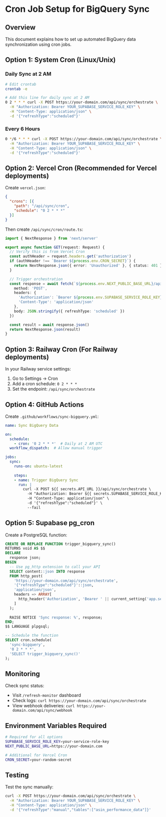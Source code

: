 # Cron Job Setup for BigQuery Sync

## Overview
This document explains how to set up automated BigQuery data synchronization using cron jobs.

## Option 1: System Cron (Linux/Unix)

### Daily Sync at 2 AM
```bash
# Edit crontab
crontab -e

# Add this line for daily sync at 2 AM
0 2 * * * curl -X POST https://your-domain.com/api/sync/orchestrate \
  -H "Authorization: Bearer YOUR_SUPABASE_SERVICE_ROLE_KEY" \
  -H "Content-Type: application/json" \
  -d '{"refreshType":"scheduled"}'
```

### Every 6 Hours
```bash
0 */6 * * * curl -X POST https://your-domain.com/api/sync/orchestrate \
  -H "Authorization: Bearer YOUR_SUPABASE_SERVICE_ROLE_KEY" \
  -H "Content-Type: application/json" \
  -d '{"refreshType":"scheduled"}'
```

## Option 2: Vercel Cron (Recommended for Vercel deployments)

Create `vercel.json`:
```json
{
  "crons": [{
    "path": "/api/sync/cron",
    "schedule": "0 2 * * *"
  }]
}
```

Then create `/api/sync/cron/route.ts`:
```typescript
import { NextResponse } from 'next/server'

export async function GET(request: Request) {
  // Verify this is from Vercel Cron
  const authHeader = request.headers.get('authorization')
  if (authHeader !== `Bearer ${process.env.CRON_SECRET}`) {
    return NextResponse.json({ error: 'Unauthorized' }, { status: 401 })
  }

  // Trigger orchestration
  const response = await fetch(`${process.env.NEXT_PUBLIC_BASE_URL}/api/sync/orchestrate`, {
    method: 'POST',
    headers: {
      'Authorization': `Bearer ${process.env.SUPABASE_SERVICE_ROLE_KEY}`,
      'Content-Type': 'application/json'
    },
    body: JSON.stringify({ refreshType: 'scheduled' })
  })

  const result = await response.json()
  return NextResponse.json(result)
}
```

## Option 3: Railway Cron (For Railway deployments)

In your Railway service settings:
1. Go to Settings → Cron
2. Add a cron schedule: `0 2 * * *`
3. Set the endpoint: `/api/sync/orchestrate`

## Option 4: GitHub Actions

Create `.github/workflows/sync-bigquery.yml`:
```yaml
name: Sync BigQuery Data

on:
  schedule:
    - cron: '0 2 * * *'  # Daily at 2 AM UTC
  workflow_dispatch:  # Allow manual trigger

jobs:
  sync:
    runs-on: ubuntu-latest
    
    steps:
    - name: Trigger BigQuery Sync
      run: |
        curl -X POST ${{ secrets.API_URL }}/api/sync/orchestrate \
          -H "Authorization: Bearer ${{ secrets.SUPABASE_SERVICE_ROLE_KEY }}" \
          -H "Content-Type: application/json" \
          -d '{"refreshType":"scheduled"}' \
          --fail
```

## Option 5: Supabase pg_cron

Create a PostgreSQL function:
```sql
CREATE OR REPLACE FUNCTION trigger_bigquery_sync()
RETURNS void AS $$
DECLARE
  response json;
BEGIN
  -- Use pg_http extension to call your API
  SELECT content::json INTO response
  FROM http_post(
    'https://your-domain.com/api/sync/orchestrate',
    '{"refreshType":"scheduled"}'::json,
    'application/json',
    headers => ARRAY[
      http_header('Authorization', 'Bearer ' || current_setting('app.service_role_key'))
    ]
  );
  
  RAISE NOTICE 'Sync response: %', response;
END;
$$ LANGUAGE plpgsql;

-- Schedule the function
SELECT cron.schedule(
  'sync-bigquery',
  '0 2 * * *',
  'SELECT trigger_bigquery_sync()'
);
```

## Monitoring

Check sync status:
- Visit `/refresh-monitor` dashboard
- Check logs: `curl https://your-domain.com/api/sync/orchestrate`
- View webhook deliveries: `curl https://your-domain.com/api/sync/webhook`

## Environment Variables Required

```bash
# Required for all options
SUPABASE_SERVICE_ROLE_KEY=your-service-role-key
NEXT_PUBLIC_BASE_URL=https://your-domain.com

# Additional for Vercel Cron
CRON_SECRET=your-random-secret
```

## Testing

Test the sync manually:
```bash
curl -X POST https://your-domain.com/api/sync/orchestrate \
  -H "Authorization: Bearer YOUR_SUPABASE_SERVICE_ROLE_KEY" \
  -H "Content-Type: application/json" \
  -d '{"refreshType":"manual","tables":["asin_performance_data"]}'
```